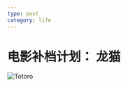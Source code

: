 ```yaml
---
type: post
category: life
---
```

# 电影补档计划： 龙猫

![Totoro](https://img1.doubanio.com/view/photo/l/public/p537668599.webp)